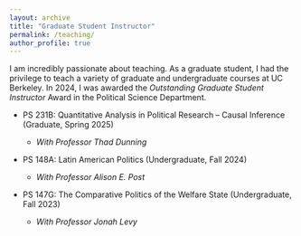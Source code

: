 ```yaml
---
layout: archive
title: "Graduate Student Instructor"
permalink: /teaching/
author_profile: true
---
```


I am incredibly passionate about teaching. As a graduate student, I had the privilege to teach a variety of graduate and undergraduate courses at UC Berkeley. In 2024, I was awarded the *Outstanding Graduate Student Instructor* Award in the Political Science Department. 

- PS 231B:  Quantitative Analysis in Political Research – Causal Inference (Graduate, Spring 2025)

  - *With Professor Thad Dunning*

- PS 148A: Latin American Politics (Undergraduate, Fall 2024)

  - *With Professor Alison E. Post*

- PS 147G: The Comparative Politics of the Welfare State (Undergraduate, Fall 2023)

  - *With Professor Jonah Levy*
